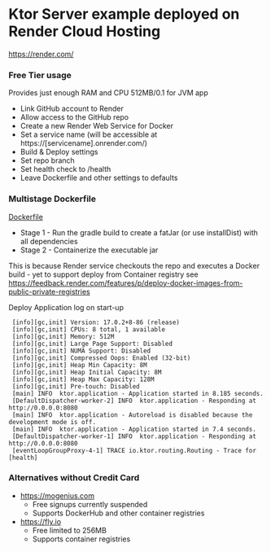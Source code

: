 # Ktor Server example deployed on Render Cloud Hosting

https://render.com/

### Free Tier usage

Provides just enough RAM and CPU 512MB/0.1 for JVM app

* Link GitHub account to Render 
* Allow access to the GitHub repo
* Create a new Render Web Service for Docker
* Set a service name (will be accessible at https://[servicename].onrender.com/)
* Build & Deploy settings
* Set repo branch
* Set health check to /health
* Leave Dockerfile and other settings to defaults

### Multistage Dockerfile

[Dockerfile](https://github.com/griffio/ktor-server-01/blob/master/Dockerfile)

* Stage 1 - Run the gradle build to create a fatJar (or use installDist) with all dependencies
* Stage 2 - Containerize the executable jar

This is because Render service checkouts the repo and executes a Docker build - yet to support deploy from Container registry
see https://feedback.render.com/features/p/deploy-docker-images-from-public-private-registries

Deploy Application log on start-up
```
 [info][gc,init] Version: 17.0.2+8-86 (release)
 [info][gc,init] CPUs: 8 total, 1 available
 [info][gc,init] Memory: 512M
 [info][gc,init] Large Page Support: Disabled
 [info][gc,init] NUMA Support: Disabled
 [info][gc,init] Compressed Oops: Enabled (32-bit)
 [info][gc,init] Heap Min Capacity: 8M
 [info][gc,init] Heap Initial Capacity: 8M
 [info][gc,init] Heap Max Capacity: 128M
 [info][gc,init] Pre-touch: Disabled
 [main] INFO  ktor.application - Application started in 8.185 seconds.
 [DefaultDispatcher-worker-2] INFO  ktor.application - Responding at http://0.0.0.0:8080
 [main] INFO  ktor.application - Autoreload is disabled because the development mode is off.
 [main] INFO  ktor.application - Application started in 7.4 seconds.
 [DefaultDispatcher-worker-1] INFO  ktor.application - Responding at http://0.0.0.0:8080
 [eventLoopGroupProxy-4-1] TRACE io.ktor.routing.Routing - Trace for [health]
```

### Alternatives without Credit Card

* https://mogenius.com
  * Free signups currently suspended
  * Supports DockerHub and other container registries
* https://fly.io
  * Free limited to 256MB
  * Supports container registries
